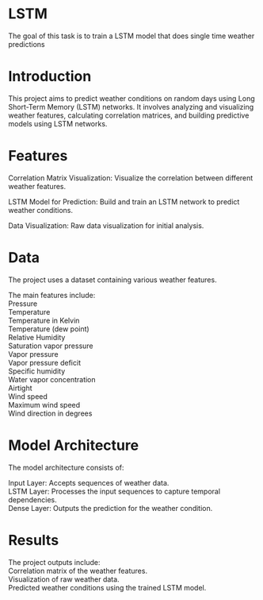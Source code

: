 # LSTM
The goal of this task is to train a LSTM model that does single time weather predictions
# Introduction
This project aims to predict weather conditions on random days using Long Short-Term Memory (LSTM) networks. It involves analyzing and visualizing weather features, calculating correlation matrices, and building predictive models using LSTM networks.

# Features
Correlation Matrix Visualization: Visualize the correlation between different weather features.

LSTM Model for Prediction: Build and train an LSTM network to predict weather conditions.

Data Visualization: Raw data visualization for initial analysis.

# Data
The project uses a dataset containing various weather features. <br>

The main features include:<br>
Pressure<br>
Temperature<br>
Temperature in Kelvin<br>
Temperature (dew point)<br>
Relative Humidity<br>
Saturation vapor pressure<br>
Vapor pressure<br>
Vapor pressure deficit<br>
Specific humidity<br>
Water vapor concentration<br>
Airtight<br>
Wind speed<br>
Maximum wind speed<br>
Wind direction in degrees<br>

# Model Architecture
The model architecture consists of:<br>

Input Layer: Accepts sequences of weather data.<br>
LSTM Layer: Processes the input sequences to capture temporal dependencies.<br>
Dense Layer: Outputs the prediction for the weather condition.<br>

# Results
The project outputs include:<br>
Correlation matrix of the weather features.<br>
Visualization of raw weather data.<br>
Predicted weather conditions using the trained LSTM model.<br>

